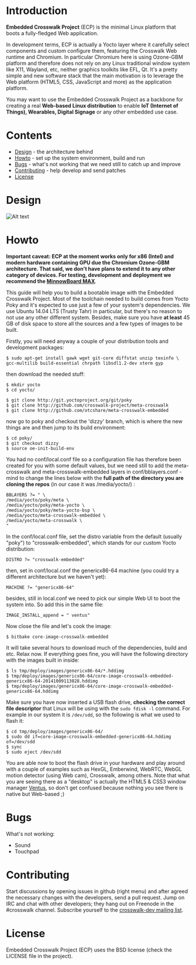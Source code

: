 # Introduction

**Embedded Crosswalk Project** (ECP) is the minimal Linux platform that boots a
fully-fledged Web application.

In development terms, ECP is actually a Yocto layer where it carefully select
components and custom configure them, featuring the Crosswalk Web runtime and
Chromium. In particular Chromium here is using Ozone-GBM platform and therefore
does not rely on any Linux traditional window system like X11, Wayland, etc,
neither graphics toolkits like EFL, Qt. It's a pretty simple and new software
stack that the main motivation is to leverage the Web platform (HTML5, CSS,
JavaScript and more) as the application platform.

You may want to use the Embedded Crosswalk Project as a backbone for creating
a real **Web-based Linux distribution** to enable **IoT (Internet of Things),
Wearables, Digital Signage** or any other embedded use case.

# Contents

  - [Design](#design) - the architecture behind
  - [Howto](#howto) - set up the system environment, build and run
  - [Bugs](#bugs) - what's not working that we need still to catch up and improve
  - [Contributing](#contributing) - help develop and send patches
  - [License](#license)

# Design

![Alt text](https://raw.github.com/tiagovignatti/misc/master/yoctocrosswalkembedded-arch.png "Embedded Crosswalk Project architecture overview")

# Howto

**Important caveat: ECP at the moment works only for x86
(Intel) and modern hardware containing GPU due the Chromium Ozone-GBM
architecture. That said, we don't have plans to extend it to any other category of
devices. For testing, development and deployment we recommend the [MinnowBoard MAX](http://www.minnowboard.org/meet-minnowboard-max/)**.

This guide will help you to build a bootable image with the Embedded Crosswalk Project. Most of
the toolchain needed to build comes from Yocto Poky and it's expected to use
just a few of your system's dependencies. We use Ubuntu 14.04 LTS (Trusty
Tahr) in particular, but there's no reason to not use any other different
system. Besides, make sure you have **at least** 45 GB of disk space to store
all the sources and a few types of images to be built.

Firstly, you will need anyway a couple of your distribution tools and
development packages:

  ```
  $ sudo apt-get install gawk wget git-core diffstat unzip texinfo \
gcc-multilib build-essential chrpath libsdl1.2-dev xterm gyp
  ```

then download the needed stuff:

  ```
  $ mkdir yocto
  $ cd yocto/

  $ git clone http://git.yoctoproject.org/git/poky
  $ git clone http://github.com/crosswalk-project/meta-crosswalk
  $ git clone http://github.com/otcshare/meta-crosswalk-embedded
  ```

now go to poky and checkout the 'dizzy' branch, which is where the new things
are and then jump to its build environment:

  ```
  $ cd poky/
  $ git checkout dizzy
  $ source oe-init-build-env

  ```

You had no conf/local.conf file so a configuration file has therefore been
created for you with some default values, but we need still to add the
meta-crosswalk and meta-crosswalk-embedded layers in conf/bblayers.conf - mind to change
the lines below with the **full path of the directory you are cloning the
repos** (in our case it was /media/yocto/) :

  ```
BBLAYERS ?= " \
  /media/yocto/poky/meta \
  /media/yocto/poky/meta-yocto \
  /media/yocto/poky/meta-yocto-bsp \
  /media/yocto/meta-crosswalk-embedded \
  /media/yocto/meta-crosswalk \
  "
  ```

In the conf/local.conf file, set the distro variable from the default (usually "poky")
to "crosswalk-embedded", which stands for our custom Yocto distribution:

  ```
DISTRO ?= "crosswalk-embedded"
  ```

then, set in conf/local.conf the genericx86-64 machine (you could try a
different architecture but we haven't yet):

  ```
MACHINE ?= "genericx86-64"
  ```

besides, still in local.conf we need to pick our simple Web UI to boot the
system into. So add this in the same file:

  ```
IMAGE_INSTALL_append = " ventus"
  ```

Now close the file and let's cook the image: 
  ```
  $ bitbake core-image-crosswalk-embedded
  ```  

It will take several hours to download much of the dependencies, build and
etc. Relax now. If everything goes fine, you will have the following directory
with the images built in inside:
  ```
  $ ls tmp/deploy/images/genericx86-64/*.hddimg
  $ tmp/deploy/images/genericx86-64/core-image-crosswalk-embedded-genericx86-64-20141009113028.hddimg
  $ tmp/deploy/images/genericx86-64/core-image-crosswalk-embedded-genericx86-64.hddimg
  ```

Make sure you have now inserted a USB flash drive, **checking the correct file
descriptor** that Linux will be using with the `sudo fdisk -l` command. For
example in our system it is ```/dev/sdd```, so the following is what we used to
flash it:
  ```
  $ cd tmp/deploy/images/genericx86-64/
  $ sudo dd if=core-image-crosswalk-embedded-genericx86-64.hddimg of=/dev/sdd
  $ sync 
  $ sudo eject /dev/sdd
  ```

You are able now to boot the flash drive in your hardware and play around with
a couple of examples such as HexGL, Emberwind, WebRTC, WebGL motion detector
(using Web cam), Crosswalk, among others. Note that what you are seeing there
as a "desktop" is actually the HTML5 & CSS3 window manager
[Ventus](http://www.rlamana.es/ventus/), so don't get confused because nothing
you see there is native but Web-based ;)

# Bugs

What's not working:

  * Sound
  * Touchpad

# Contributing

Start discussions by opening issues in github (right menu) and after agreed
the necessary changes with the developers, send a pull request. Jump on IRC and
chat with other developers; they hang out on Freenode in the #crosswalk channel. 
Subscribe yourself to the [crosswalk-dev mailing list](https://lists.crosswalk-project.org/mailman/listinfo/crosswalk-dev).

# License

Embedded Crosswalk Project (ECP) uses the BSD license (check the LICENSE file in the project).
